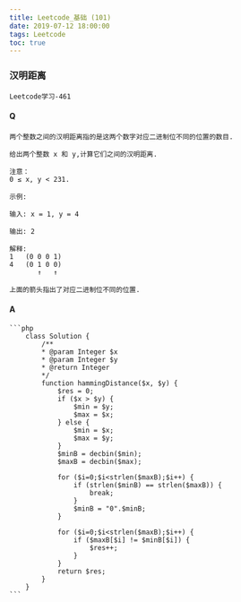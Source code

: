 ```yaml
---
title: Leetcode_基础 (101)
date: 2019-07-12 18:00:00
tags: Leetcode
toc: true
---
```


### 汉明距离
    Leetcode学习-461

<!-- more -->

#### Q
    两个整数之间的汉明距离指的是这两个数字对应二进制位不同的位置的数目.

    给出两个整数 x 和 y,计算它们之间的汉明距离.

    注意：
    0 ≤ x, y < 231.

    示例:

    输入: x = 1, y = 4

    输出: 2

    解释:
    1   (0 0 0 1)
    4   (0 1 0 0)
           ↑   ↑

    上面的箭头指出了对应二进制位不同的位置.

#### A
    ```php
        class Solution {
            /**
            * @param Integer $x
            * @param Integer $y
            * @return Integer
            */
            function hammingDistance($x, $y) {
                $res = 0;
                if ($x > $y) {
                    $min = $y;
                    $max = $x;
                } else {
                    $min = $x;
                    $max = $y;
                }
                $minB = decbin($min);
                $maxB = decbin($max);
                
                for ($i=0;$i<strlen($maxB);$i++) {
                    if (strlen($minB) == strlen($maxB)) {
                        break;
                    }
                    $minB = "0".$minB;
                }
                
                for ($i=0;$i<strlen($maxB);$i++) {
                    if ($maxB[$i] != $minB[$i]) {
                        $res++;
                    }
                }
                return $res;
            }
        }
    ```
